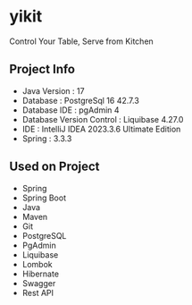 # yikit
Control Your Table, Serve from Kitchen

Project Info
------------
- Java Version : 17
- Database : PostgreSql 16 42.7.3
- Database IDE : pgAdmin 4
- Database Version Control : Liquibase 4.27.0
- IDE : IntelliJ IDEA 2023.3.6 Ultimate Edition
- Spring : 3.3.3

Used on Project
---------------
- Spring
- Spring Boot
- Java
- Maven
- Git
- PostgreSQL
- PgAdmin
- Liquibase
- Lombok
- Hibernate
- Swagger
- Rest API